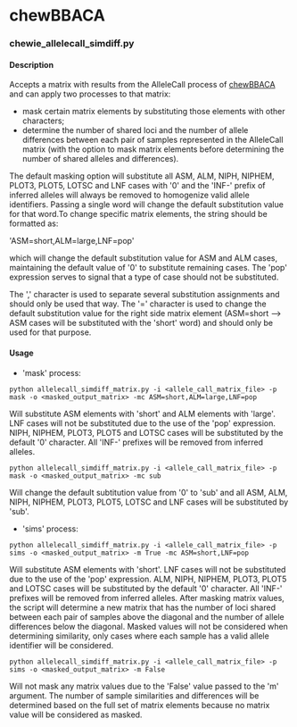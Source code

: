 # chewBBACA


### chewie_allelecall_simdiff.py

#### Description

Accepts a matrix with results from the AlleleCall process of [chewBBACA](https://github.com/B-UMMI/chewBBACA) and 
can apply two processes to that matrix: 

  - mask certain matrix elements by substituting those elements with other characters; 
  - determine the number of shared loci and the number of allele differences between each pair of samples represented
    in the AlleleCall matrix (with the option to mask matrix elements before determining the number of shared alleles 
    and differences).

The default masking option will substitute all ASM, ALM, NIPH, NIPHEM, PLOT3, PLOT5, LOTSC and LNF cases with '0' and
the 'INF-' prefix of inferred alleles will always be removed to homogenize valid allele identifiers. Passing a single
word will change the default substitution value for that word.To change specific matrix elements, the string should
be formatted as:

  'ASM=short,ALM=large,LNF=pop'

which will change the default substitution value for ASM and ALM cases, maintaining the default value of '0' to substitute
remaining cases. The 'pop' expression serves to signal that a type of case should not be substituted. 

The ',' character is used to separate several substitution assignments and should only be used that way. The '=' character
is used to change the default substitution value for the right side matrix element (ASM=short --> ASM cases will be substituted
with the 'short' word) and should only be used for that purpose.

#### Usage

- 'mask' process:

```
python allelecall_simdiff_matrix.py -i <allele_call_matrix_file> -p mask -o <masked_output_matrix> -mc ASM=short,ALM=large,LNF=pop
```

Will substitute ASM elements with 'short' and ALM elements with 'large'. LNF cases will not be substituted due to the use
of the 'pop' expression. NIPH, NIPHEM, PLOT3, PLOT5 and LOTSC cases will be substituted by the default '0' character. All
'INF-' prefixes will be removed from inferred alleles.

```
python allelecall_simdiff_matrix.py -i <allele_call_matrix_file> -p mask -o <masked_output_matrix> -mc sub
```

Will change the default subtitution value from '0' to 'sub' and all ASM, ALM, NIPH, NIPHEM, PLOT3, PLOT5, LOTSC and LNF
cases will be substituted by 'sub'.

- 'sims' process:

```
python allelecall_simdiff_matrix.py -i <allele_call_matrix_file> -p sims -o <masked_output_matrix> -m True -mc ASM=short,LNF=pop
```

Will substitute ASM elements with 'short'. LNF cases will not be substituted due to the use of the 'pop' expression. ALM,
NIPH, NIPHEM, PLOT3, PLOT5 and LOTSC cases will be substituted by the default '0' character. All 'INF-' prefixes will be
removed from inferred alleles. After masking matrix values, the script will determine a new matrix that has the number of
loci shared between each pair of samples above the diagonal and the number of allele differences below the diagonal. Masked
values will not be considered when determining similarity, only cases where each sample has a valid allele identifier will
be considered.

```
python allelecall_simdiff_matrix.py -i <allele_call_matrix_file> -p sims -o <masked_output_matrix> -m False
```

Will not mask any matrix values due to the 'False' value passed to the 'm' argument. The number of sample similarities and differences will 
be determined based on the full set of matrix elements because no matrix value will be considered as masked.

